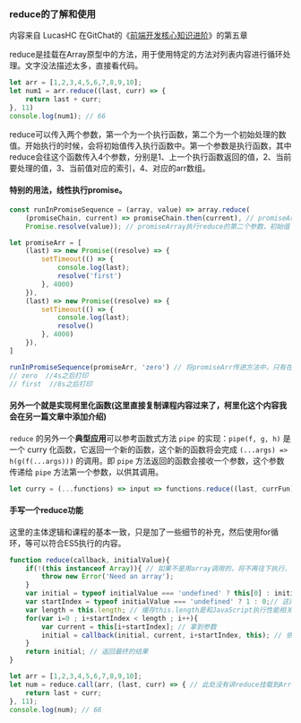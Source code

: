 ### reduce的了解和使用

内容来自 LucasHC 在GitChat的《[前端开发核心知识进阶](https://gitbook.cn/gitchat/column/5c91c813968b1d64b1e08fde)》的第五章

reduce是挂载在Array原型中的方法，用于使用特定的方法对列表内容进行循环处理。文字没法描述太多，直接看代码。

```javascript
let arr = [1,2,3,4,5,6,7,8,9,10];
let num1 = arr.reduce((last, curr) => {
    return last + curr;
}, 11)
console.log(num1); // 66
```

reduce可以传入两个参数，第一个为一个执行函数，第二个为一个初始处理的数值。开始执行的时候，会将初始值传入执行函数中。第一个参数是执行函数，其中reduce会往这个函数传入4个参数，分别是1、上一个执行函数返回的值，2、当前要处理的值，3、当前值对应的索引，4、对应的arr数组。



#### 特别的用法，线性执行promise。

```javascript
const runInPromiseSequence = (array, value) => array.reduce(
    (promiseChain, current) => promiseChain.then(current), // promiseArray执行reduce的第一个参数
    Promise.resolve(value)); // promiseArray执行reduce的第二个参数，初始值

let promiseArr = [
    (last) => new Promise((resolve) => {
        setTimeout(() => {
            console.log(last);
            resolve('first')
        }, 4000)
    }),
    (last) => new Promise((resolve) => {
        setTimeout(() => {
            console.log(last);
            resolve()
        }, 4000)
    }),
]

runInPromiseSequence(promiseArr, 'zero') // 将promiseArr传进方法中，只有在前一个promise执行完毕才会往后继续执行。
// zero  //4s之后打印
// first  //8s之后打印
```



#### 另外一个就是实现柯里化函数(这里直接复制课程内容过来了，柯里化这个内容我会在另一篇文章中添加介绍)

`reduce` 的另外一个**典型应用**可以参考函数式方法 `pipe` 的实现：`pipe(f, g, h)` 是一个 curry 化函数，它返回一个新的函数，这个新的函数将会完成 `(...args) => h(g(f(...args)))` 的调用。即 `pipe` 方法返回的函数会接收一个参数，这个参数传递给 `pipe` 方法第一个参数，以供其调用。

```javascript
let curry = (...functions) => input => functions.reduce((last, currFun) => currFun(last), input)
```



#### 手写一个reduce功能

这里的主体逻辑和课程的基本一致，只是加了一些细节的补充，然后使用for循环，等可以符合ES5执行的内容。

```javascript
function reduce(callback, initialValue){
    if(!(this instanceof Array)){ // 如果不是用array调用的，将不再往下执行，毕竟需要array才能循环起来。这里的this就是指向array
        throw new Error('Need an array');
    }
    var initial = typeof initialValue === 'undefined' ? this[0] : initialValue;
    var startIndex = typeof initialValue === 'undefined' ? 1 : 0;// 这两行用来判断当初始值为undefined的时候，从0开始循环，并且初始值为传入的初始值。若无初始值时，将array索引为0的值作为初始值传入。此处可推，初始值最好和array中的值保持为同一类型
    var length = this.length; // 缓存this.length是和JavaScript执行性能相关，避免不断往上查询属性，只有array极大时会有影响，这里暂且忽略不计。
    for(var i=0 ; i+startIndex < length ; i++){
        var current = this[i+startIndex]; // 拿到参数
        initial = callback(initial, current, i+startIndex, this); // 依照原有的规则向callback方法中传递参数，initial用来存储每次callback执行完的返回值，用于下一次循环的参数
    }
    return initial; // 返回最终的结果
}

let arr = [1,2,3,4,5,6,7,8,9,10];
let num = reduce.call(arr, (last, curr) => { // 此处没有讲reduce挂载到Array中，直接使用call来调用
    return last + curr;
}, 11);
console.log(num); // 66
```

